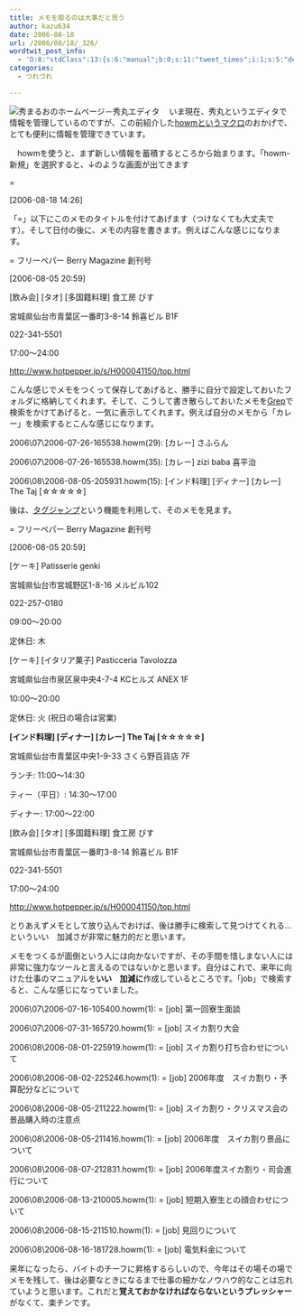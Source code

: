 ```yaml
---
title: メモを取るのは大事だと思う
author: kazu634
date: 2006-08-18
url: /2006/08/18/_326/
wordtwit_post_info:
  - 'O:8:"stdClass":13:{s:6:"manual";b:0;s:11:"tweet_times";i:1;s:5:"delay";i:0;s:7:"enabled";i:1;s:10:"separation";s:2:"60";s:7:"version";s:3:"3.7";s:14:"tweet_template";b:0;s:6:"status";i:2;s:6:"result";a:0:{}s:13:"tweet_counter";i:2;s:13:"tweet_log_ids";a:1:{i:0;i:2497;}s:9:"hash_tags";a:0:{}s:8:"accounts";a:1:{i:0;s:7:"kazu634";}}'
categories:
  - つれづれ

---
```

<div class="section">
<p>
<a href="http://hide.maruo.co.jp/software/hidemaru.html" onclick="__gaTracker('send', 'event', 'outbound-article', 'http://hide.maruo.co.jp/software/hidemaru.html', '');" target="_blank"><img alt="秀まるおのホームページ－秀丸エディタ" align="left" src="http://img.simpleapi.net/small/http://hide.maruo.co.jp/software/hidemaru.html" border="0" /></a>
</p></p> 
  
<p>
    　いま現在、秀丸というエディタで情報を管理しているのですが、この前紹介した<a href="http://i16.jp/soft/howm.mac.htm" onclick="__gaTracker('send', 'event', 'outbound-article', 'http://i16.jp/soft/howm.mac.htm', 'howmというマクロ');" target="_blank">howmというマクロ</a>のおかげで、とても便利に情報を管理できています。
</p></p> 
  
<p>
    　howmを使うと、まず新しい情報を蓄積するところから始まります。「howm-新規」を選択すると、↓のような画面が出てきます<br /> 
    
<blockquote>
</blockquote>
    
<p>
      =
</p>
    
<p>
      [2006-08-18 14:26]
</p>
</p>
  
<p>
    「=」以下にこのメモのタイトルを付けてあげます（つけなくても大丈夫です）。そして日付の後に、メモの内容を書きます。例えばこんな感じになります。
</p>
  
<p>
<blockquote>
</blockquote>
    
<p>
      = フリーペパー Berry Magazine 創刊号
</p>
    
<p>
      [2006-08-05 20:59]
</p>
    
<p>
</p>
    
<p>
      [飲み会] [タオ] [多国籍料理] 食工房 びす
</p>
    
<p>
      宮城県仙台市青葉区一番町3-8-14 鈴喜ビル B1F
</p>
    
<p>
      022-341-5501
</p>
    
<p>
      17:00～24:00
</p>
    
<p>
<a href="http://www.hotpepper.jp/s/H000041150/top.html" onclick="__gaTracker('send', 'event', 'outbound-article', 'http://www.hotpepper.jp/s/H000041150/top.html', 'http://www.hotpepper.jp/s/H000041150/top.html');" target="_blank">http://www.hotpepper.jp/s/H000041150/top.html</a>
</p>
</p>
  
<p>
    こんな感じでメモをつくって保存してあげると、勝手に自分で設定しておいたフォルダに格納してくれます。そして、こうして書き散らしておいたメモを<a href="http://ja.wikipedia.org/wiki/Grep" onclick="__gaTracker('send', 'event', 'outbound-article', 'http://ja.wikipedia.org/wiki/Grep', 'Grep');" target="blank">Grep</a>で検索をかけてあげると、一気に表示してくれます。例えば自分のメモから「カレー」を検索するとこんな感じになります。
</p>
  
<p>
<blockquote>
</blockquote>
    
<p>
      2006\07\2006-07-26-165538.howm(29): [カレー] さふらん
</p>
    
<p>
      2006\07\2006-07-26-165538.howm(35): [カレー] zizi baba 喜平治
</p>
    
<p>
      2006\08\2006-08-05-205931.howm(15): [インド料理] [ディナー] [カレー] The Taj [☆☆☆☆☆]
</p>
</p>
  
<p>
    後は、<a href="http://www.sophia-it.com/content/%E3%82%BF%E3%82%B0%E3%82%B8%E3%83%A3%E3%83%B3%E3%83%97" onclick="__gaTracker('send', 'event', 'outbound-article', 'http://www.sophia-it.com/content/%E3%82%BF%E3%82%B0%E3%82%B8%E3%83%A3%E3%83%B3%E3%83%97', 'タグジャンプ');" target="blank">タグジャンプ</a>という機能を利用して、そのメモを見ます。
</p>
  
<p>
<blockquote>
</blockquote>
    
<p>
      = フリーペパー Berry Magazine 創刊号
</p>
    
<p>
      [2006-08-05 20:59]
</p>
    
<p>
</p>
    
<p>
      [ケーキ] Patisserie genki
</p>
    
<p>
      宮城県仙台市宮城野区1-8-16 メルビル102
</p>
    
<p>
      022-257-0180
</p>
    
<p>
      09:00～20:00
</p>
    
<p>
      定休日: 木
</p>
    
<p>
</p>
    
<p>
      [ケーキ] [イタリア菓子] Pasticceria Tavolozza
</p>
    
<p>
      宮城県仙台市泉区泉中央4-7-4 KCヒルズ ANEX 1F
</p>
    
<p>
      10:00～20:00
</p>
    
<p>
      定休日: 火 (祝日の場合は営業)
</p>
    
<p>
</p>
    
<p>
<b>[インド料理] [ディナー] [カレー] The Taj [☆☆☆☆☆]</b>
</p>
    
<p>
      宮城県仙台市青葉区中央1-9-33 さくら野百貨店 7F
</p>
    
<p>
      ランチ: 11:00～14:30
</p>
    
<p>
      ティー（平日）: 14:30～17:00
</p>
    
<p>
      ディナー: 17:00～22:00
</p>
    
<p>
</p>
    
<p>
      [飲み会] [タオ] [多国籍料理] 食工房 びす
</p>
    
<p>
      宮城県仙台市青葉区一番町3-8-14 鈴喜ビル B1F
</p>
    
<p>
      022-341-5501
</p>
    
<p>
      17:00～24:00
</p>
    
<p>
<a href="http://www.hotpepper.jp/s/H000041150/top.html" onclick="__gaTracker('send', 'event', 'outbound-article', 'http://www.hotpepper.jp/s/H000041150/top.html', 'http://www.hotpepper.jp/s/H000041150/top.html');" target="_blank">http://www.hotpepper.jp/s/H000041150/top.html</a>
</p>
</p>
  
<p>
    とりあえずメモとして放り込んでおけば、後は勝手に検索して見つけてくれる…といういい　加減さが非常に魅力的だと思います。
</p></p> 
  
<p>
    メモをつくるが面倒という人には向かないですが、その手間を惜しまない人には非常に強力なツールと言えるのではないかと思います。自分はこれで、来年に向けた仕事のマニュアルを<b>いい　加減に</b>作成しているところです。「job」で検索すると、こんな感じになっていました。
</p>
  
<p>
<blockquote>
</blockquote>
    
<p>
      2006\07\2006-07-16-105400.howm(1): = [job] 第一回寮生面談
</p>
    
<p>
      2006\07\2006-07-31-165720.howm(1): = [job] スイカ割り大会
</p>
    
<p>
      2006\08\2006-08-01-225919.howm(1): = [job] スイカ割り打ち合わせについて
</p>
    
<p>
      2006\08\2006-08-02-225246.howm(1): = [job] 2006年度　スイカ割り・予算配分などについて
</p>
    
<p>
      2006\08\2006-08-05-211222.howm(1): = [job] スイカ割り・クリスマス会の景品購入時の注意点
</p>
    
<p>
      2006\08\2006-08-05-211416.howm(1): = [job] 2006年度　スイカ割り景品について
</p>
    
<p>
      2006\08\2006-08-07-212831.howm(1): = [job] 2006年度スイカ割り・司会進行について
</p>
    
<p>
      2006\08\2006-08-13-210005.howm(1): = [job] 短期入寮生との顔合わせについて
</p>
    
<p>
      2006\08\2006-08-15-211510.howm(1): = [job] 見回りについて
</p>
    
<p>
      2006\08\2006-08-16-181728.howm(1): = [job] 電気料金について
</p>
</p>
  
<p>
    来年になったら、バイトのチーフに昇格するらしいので、今年はその場その場でメモを残して、後は必要なときになるまで仕事の細かなノウハウ的なことは忘れていようと思います。これだと<b>覚えておかなければならないというプレッシャー</b>がなくて、楽チンです。
</p>
</div>